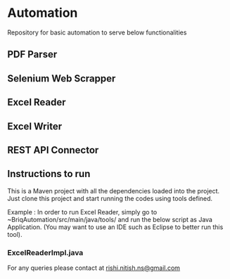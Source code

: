 # Automation
Repository for basic automation to serve below functionalities

## PDF Parser
## Selenium Web Scrapper
## Excel Reader
## Excel Writer
## REST API Connector

## Instructions to run

This is a Maven project with all the dependencies loaded into the project. Just clone this project and start running the codes using tools defined.

Example : In order to run Excel Reader, simply go to ~BriqAutomation/src/main/java/tools/ and run the below script as Java Application. (You may want to use an IDE such as Eclipse to better run this tool).

  ### ExcelReaderImpl.java
  
For any queries please contact at rishi.nitish.ns@gmail.com
